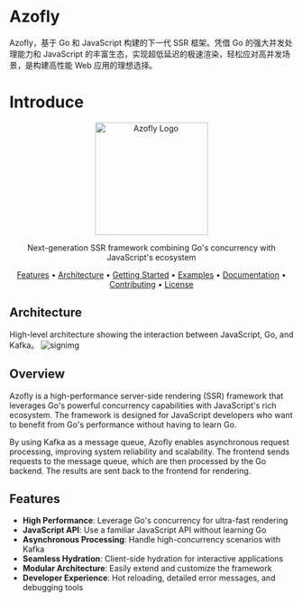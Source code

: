 # Azofly
Azofly，基于 Go 和 JavaScript 构建的下一代 SSR 框架。凭借 Go 的强大并发处理能力和 JavaScript 的丰富生态，实现超低延迟的极速渲染，轻松应对高并发场景，是构建高性能 Web 应用的理想选择。
# Introduce
<p align="center">
  <img src="https://via.placeholder.com/200x200?text=Azofly" alt="Azofly Logo" width="200" height="200">
</p>

<p align="center">
  Next-generation SSR framework combining Go's concurrency with JavaScript's ecosystem
</p>

<p align="center">
  <a href="#features">Features</a> •
  <a href="#architecture">Architecture</a> •
  <a href="#getting-started">Getting Started</a> •
  <a href="#examples">Examples</a> •
  <a href="#documentation">Documentation</a> •
  <a href="#contributing">Contributing</a> •
  <a href="#license">License</a>
</p>

## Architecture

High-level architecture showing the interaction between JavaScript, Go, and Kafka。
![signimg](https://github.com/lawyer888/IMG/blob/main/arsign.png?raw=true)

## Overview

Azofly is a high-performance server-side rendering (SSR) framework that leverages Go's powerful concurrency capabilities with JavaScript's rich ecosystem. The framework is designed for JavaScript developers who want to benefit from Go's performance without having to learn Go.

By using Kafka as a message queue, Azofly enables asynchronous request processing, improving system reliability and scalability. The frontend sends requests to the message queue, which are then processed by the Go backend. The results are sent back to the frontend for rendering.

## Features

- **High Performance**: Leverage Go's concurrency for ultra-fast rendering
- **JavaScript API**: Use a familiar JavaScript API without learning Go
- **Asynchronous Processing**: Handle high-concurrency scenarios with Kafka
- **Seamless Hydration**: Client-side hydration for interactive applications
- **Modular Architecture**: Easily extend and customize the framework
- **Developer Experience**: Hot reloading, detailed error messages, and debugging tools

